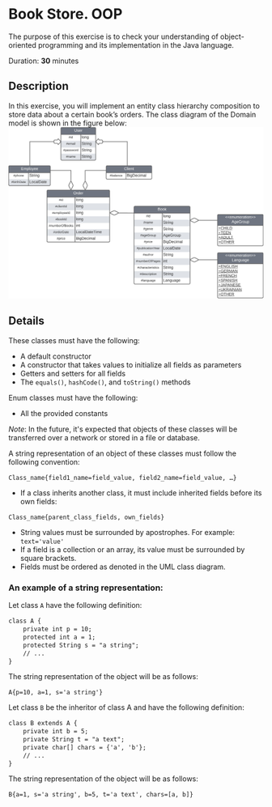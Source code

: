 # Book Store. OOP

The purpose of this exercise is to check your understanding of object-oriented programming and its implementation in the Java language.

Duration: **30** minutes

## Description

In this exercise, you will implement an entity class hierarchy composition to store data about a certain book’s orders. The class diagram of the Domain model is shown in the figure below:
![book-diagram-v1.png](book-diagram-v1.png)

## Details

These classes must have the following:
  * A default constructor
  *	A constructor that takes values to initialize all fields as parameters
  *	Getters and setters for all fields
  *	The `equals()`, `hashCode()`, and `toString()` methods 

Enum classes must have the following:
  * All the provided constants


_Note_: In the future, it's expected that objects of these classes will be transferred over a network or stored in a file or database.

A string representation of an object of these classes must follow the following convention: 
```
Class_name{field1_name=field_value, field2_name=field_value, …}
```
- If a class inherits another class, it must include inherited fields before its own fields: 
```
Class_name{parent_class_fields, own_fields}
```
- String values must be surrounded by apostrophes. For example: `text='value'`
- If a field is a collection or an array, its value must be surrounded by square brackets.
- Fields must be ordered as denoted in the UML class diagram.

### An example of a string representation:
Let class `A` have the following definition:
```
class A {
    private int p = 10;
    protected int a = 1;
    protected String s = "a string";
    // ...
}
```
The string representation of the object will be as follows:
```
A{p=10, a=1, s='a string'}
```
Let class `B` be the inheritor of class A and have the following definition:
```
class B extends A {
    private int b = 5;
    private String t = "a text";
    private char[] chars = {'a', 'b'};
    // ...
}
```
The string representation of the object will be as follows:
```
B{a=1, s='a string', b=5, t='a text', chars=[a, b]}
```

